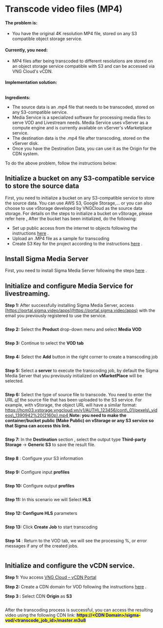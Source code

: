 # Transcode video files (MP4)

#### **The problem is:**

* You have the original 4K resolution MP4 file, stored on any S3 compatible object storage service.

#### **Currently, you need:**

* MP4 files after being transcoded to different resolutions are stored on an object storage service compatible with S3 and can be accessed via VNG Cloud's vCDN.

#### **Implementation solution:**

<figure><img src="../../../../.gitbook/assets/image (38) (1) (1).png" alt=""><figcaption></figcaption></figure>

**Ingredients:**

* The source data is an .mp4 file that needs to be transcoded, stored on any S3-compatible service.
* Media Service is a specialized software for processing media files to serve VOD and Livestream needs. Media Service uses vServer as a compute engine and is currently available on vServer's vMarketplace service.
* The destination data is the .mp4 file after transcoding, stored on the vServer disk.
* Once you have the Destination Data, you can use it as the Origin for the CDN system.

To do the above problem, follow the instructions below:

## Initialize a bucket on any S3-compatible service to store the source data <a href="#khoi-tao-bucket-tren-bat-ky-dich-vu-s3-compatible-de-lam-noi-luu-tru-du-lieu-nguon" id="khoi-tao-bucket-tren-bat-ky-dich-vu-s3-compatible-de-lam-noi-luu-tru-du-lieu-nguon"></a>

First, you need to initialize a bucket on any S3-compatible service to store the source data. You can use AWS S3, Google Storage,... or you can also choose to use vStorage developed by VNGCloud as the source data storage. For details on the steps to initialize a bucket on vStorage, please refer here [.](https://docs-vngcloud-vn.translate.goog/vng-cloud-document/vn/vstorage/object-storage/vstorage-hcm03/cac-tinh-nang-cua-vstorage/lam-viec-voi-container/khoi-tao-container) After the bucket has been initialized, do the following:

* Set up public access from the internet to objects following the instructions [here](https://docs-vngcloud-vn.translate.goog/vng-cloud-document/vn/vstorage/object-storage/vstorage-hcm03/cac-tinh-nang-cua-vstorage/lam-viec-voi-container/chuyen-che-do-cong-khai-container) .
* Upload an .MP4 file as a sample for transcoding
* Create S3 Key for the project according to the instructions [here](https://docs-vngcloud-vn.translate.goog/vng-cloud-document/vn/vstorage/object-storage/vstorage-hcm03/quan-ly-truy-cap/quan-ly-tai-khoan-truy-cap-vstorage/tai-khoan-service-account/khoi-tao-vstorage-credentials/khoi-tao-s3-key) .

## Install Sigma Media Server <a href="#cai-dat-sigma-media-server" id="cai-dat-sigma-media-server"></a>

First, you need to install Sigma Media Server following the steps [here](https://docs-vngcloud-vn.translate.goog/vng-cloud-document/vn/vcdn/loai-hinh-dich-vu/transcoding/cai-dat-sigma-media-server) .

## Initialize and configure Media Service for livestreaming. <a href="#khoi-tao-va-cau-hinh-dich-vu-media-service-de-livestream" id="khoi-tao-va-cau-hinh-dich-vu-media-service-de-livestream"></a>

**Step 1:** After successfully installing Sigma Media Server, access [https://portal.sigma.video/apps](https://portal.sigma.video/apps) with the email you previously registered to use the service.

<figure><img src="../../../../.gitbook/assets/image (39) (1) (1).png" alt=""><figcaption></figcaption></figure>

**Step 2:** Select the **Product** drop-down menu and select **Media VOD**

<figure><img src="../../../../.gitbook/assets/image (40) (1).png" alt=""><figcaption></figcaption></figure>

**Step 3:** Continue to select the **VOD tab**

<figure><img src="../../../../.gitbook/assets/image (41) (1).png" alt=""><figcaption></figcaption></figure>

**Step 4:** Select the **Add** button in the right corner to create a transcoding job

<figure><img src="../../../../.gitbook/assets/image (42) (1).png" alt=""><figcaption></figcaption></figure>

**Step 5:** Select a **server** to execute the transcoding job, by default the Sigma Media Server that you previously initialized on **vMarketPlace** will be selected.

<figure><img src="../../../../.gitbook/assets/image (43) (1).png" alt=""><figcaption></figcaption></figure>

**Step 6:** Select the type of source file to transcode. You need to enter the URL [of](https://han01.vstorage.vngcloud.vn/v1/AUTH_210ff69ad18d4bfa9920b165ef8ddef4/con_01/big_buck_bunny_720p_30mb.mp4) the source file that has been uploaded to the S3 service. For example, with vStorage, the object URL will have a similar format: [https://hcm03.vstorage.vngcloud.vn/v1/AUTH\_123456/cont\_01/pexels\_videos\_1390942%20(2160p).mp4 ](https://hcm03.vstorage.vngcloud.vn/v1/AUTH_bcd882dd104f40cb8e20f1cd6bb0b4c6/cont_01/pexels_videos_1390942%20\(2160p\).mp4)**Note: you need to make the container/bucket public (Make Public) on vStorage or any S3 service so that Sigma can access this link.**

<figure><img src="../../../../.gitbook/assets/image (44) (1).png" alt=""><figcaption></figcaption></figure>

**Step 7:** In the **Destination** section , select the output type **Third-party Storage** -> **Generic S3** to save the result file.

<figure><img src="../../../../.gitbook/assets/image (45) (1).png" alt=""><figcaption></figcaption></figure>

**Step 8** : Configure your S3 information

<figure><img src="../../../../.gitbook/assets/image (46) (1).png" alt=""><figcaption></figcaption></figure>

**Step 9:** Configure input **profiles**

<figure><img src="../../../../.gitbook/assets/image (47) (1).png" alt=""><figcaption></figcaption></figure>

**Step 10:** Configure output **profiles**

<figure><img src="../../../../.gitbook/assets/image (48) (1).png" alt=""><figcaption></figcaption></figure>

**Step 11:** In this scenario we will Select **HLS**

<figure><img src="../../../../.gitbook/assets/image (49) (1).png" alt=""><figcaption></figcaption></figure>

**Step 12: Configure HLS** parameters

<figure><img src="../../../../.gitbook/assets/image (51) (1).png" alt=""><figcaption></figcaption></figure>

**Step 13:** Click **Create Job** to start transcoding

<figure><img src="../../../../.gitbook/assets/image (50) (1).png" alt=""><figcaption></figcaption></figure>

**Step 14** : Return to the VOD tab, we will see the processing %, or error messages if any of the created jobs.

<figure><img src="../../../../.gitbook/assets/image (52) (1).png" alt=""><figcaption></figcaption></figure>

## Initialize and configure the vCDN service. <a href="#khoi-tao-va-cau-hinh-dich-vu-vcdn" id="khoi-tao-va-cau-hinh-dich-vu-vcdn"></a>

**Step 1:** You access [VNG Cloud – ](https://vcdn.vngcloud.vn/)[vCDN ](https://vcdn.vngcloud.vn/)[Portal](https://vcdn.vngcloud.vn/)

**Step 2:** Create a CDN domain for VOD following the instructions [here](https://docs-vngcloud-vn.translate.goog/vng-cloud-document/vn/vcdn/loai-hinh-dich-vu/video-on-demand-streaming) .

**Step 3 :** Select CDN **Origin** as **S3**

<figure><img src="../../../../.gitbook/assets/image (53) (1).png" alt=""><figcaption></figcaption></figure>

After the transcoding process is successful, you can access the resulting video using the following CDN link: <mark style="color:blue;">**https://\<CDN Domain>/sigma-vod/\<transcode\_job\_id>/master.m3u8**</mark>
